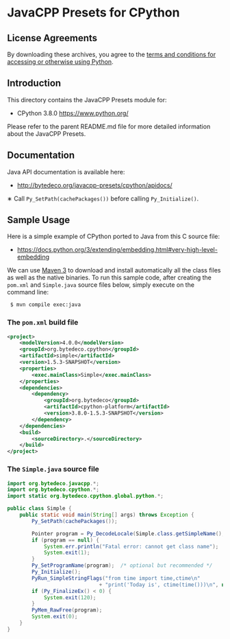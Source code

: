 JavaCPP Presets for CPython
===========================

License Agreements
------------------
By downloading these archives, you agree to the [terms and conditions for accessing or otherwise using Python](https://docs.python.org/3/license.html).


Introduction
------------
This directory contains the JavaCPP Presets module for:

 * CPython 3.8.0  https://www.python.org/

Please refer to the parent README.md file for more detailed information about the JavaCPP Presets.


Documentation
-------------
Java API documentation is available here:

 * http://bytedeco.org/javacpp-presets/cpython/apidocs/

&lowast; Call `Py_SetPath(cachePackages())` before calling `Py_Initialize()`.


Sample Usage
------------
Here is a simple example of CPython ported to Java from this C source file:

 * https://docs.python.org/3/extending/embedding.html#very-high-level-embedding

We can use [Maven 3](http://maven.apache.org/) to download and install automatically all the class files as well as the native binaries. To run this sample code, after creating the `pom.xml` and `Simple.java` source files below, simply execute on the command line:
```bash
 $ mvn compile exec:java
```

### The `pom.xml` build file
```xml
<project>
    <modelVersion>4.0.0</modelVersion>
    <groupId>org.bytedeco.cpython</groupId>
    <artifactId>simple</artifactId>
    <version>1.5.3-SNAPSHOT</version>
    <properties>
        <exec.mainClass>Simple</exec.mainClass>
    </properties>
    <dependencies>
        <dependency>
            <groupId>org.bytedeco</groupId>
            <artifactId>cpython-platform</artifactId>
            <version>3.8.0-1.5.3-SNAPSHOT</version>
        </dependency>
    </dependencies>
    <build>
        <sourceDirectory>.</sourceDirectory>
    </build>
</project>
```

### The `Simple.java` source file
```java
import org.bytedeco.javacpp.*;
import org.bytedeco.cpython.*;
import static org.bytedeco.cpython.global.python.*;

public class Simple {
    public static void main(String[] args) throws Exception {
        Py_SetPath(cachePackages());

        Pointer program = Py_DecodeLocale(Simple.class.getSimpleName(), null);
        if (program == null) {
            System.err.println("Fatal error: cannot get class name");
            System.exit(1);
        }
        Py_SetProgramName(program);  /* optional but recommended */
        Py_Initialize();
        PyRun_SimpleStringFlags("from time import time,ctime\n"
                              + "print('Today is', ctime(time()))\n", null);
        if (Py_FinalizeEx() < 0) {
            System.exit(120);
        }
        PyMem_RawFree(program);
        System.exit(0);
    }
}
```

